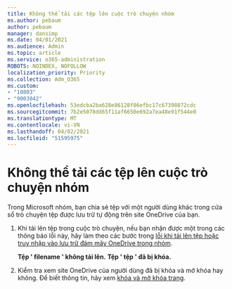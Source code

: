```yaml
---
title: Không thể tải các tệp lên cuộc trò chuyện nhóm
ms.author: pebaum
author: pebaum
manager: dansimp
ms.date: 04/01/2021
ms.audience: Admin
ms.topic: article
ms.service: o365-administration
ROBOTS: NOINDEX, NOFOLLOW
localization_priority: Priority
ms.collection: Adm_O365
ms.custom:
- "10803"
- "9003042"
ms.openlocfilehash: 53edcba2ba628e86128f86efbc17c67398872cdc
ms.sourcegitcommit: 7b2e5078dd65f11af6650e692a7ea48e91f544e0
ms.translationtype: MT
ms.contentlocale: vi-VN
ms.lasthandoff: 04/02/2021
ms.locfileid: "51595975"
---
```

# <a name="unable-to-upload-files-to-teams-chat"></a>Không thể tải các tệp lên cuộc trò chuyện nhóm

Trong Microsoft nhóm, bạn chia sẻ tệp với một người dùng khác trong cửa sổ trò chuyện tệp được lưu trữ tự động trên site OneDrive của bạn.

1. Khi tải lên tệp trong cuộc trò chuyện, nếu bạn nhận được một trong các thông báo lỗi này, hãy làm theo các bước trong [lỗi khi tải lên tệp hoặc truy nhập vào lưu trữ đám mây OneDrive trong nhóm](https://go.microsoft.com/fwlink/?linkid=2156015).
    
    **Tệp ' filename ' không tải lên.**
    **Tệp ' tệp ' đã bị khóa.**

1. Kiểm tra xem site OneDrive của người dùng đã bị khóa và mở khóa hay không. Để biết thông tin, hãy xem [khóa và mở khóa trang](https://go.microsoft.com/fwlink/?linkid=2156016).